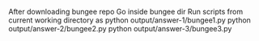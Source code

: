After downloading bungee repo
Go inside bungee dir
Run scripts from current working directory as
  python output/answer-1/bungee1.py
  python output/answer-2/bungee2.py
  python output/answer-3/bungee3.py
